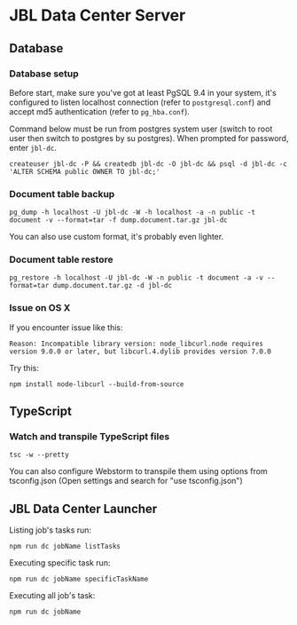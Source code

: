 # JBL Data Center Server

## Database

### Database setup

Before start, make sure you've got at least PgSQL 9.4 in your system, it's configured to listen localhost connection (refer to `postgresql.conf`) and accept 
md5 authentication (refer to `pg_hba.conf`).

Command below must be run from postgres system user (switch to root user then switch to postgres by su postgres). When prompted for password, enter 
`jbl-dc`.

```
createuser jbl-dc -P && createdb jbl-dc -O jbl-dc && psql -d jbl-dc -c 'ALTER SCHEMA public OWNER TO jbl-dc;'
```

### Document table backup

```
pg_dump -h localhost -U jbl-dc -W -h localhost -a -n public -t document -v --format=tar -f dump.document.tar.gz jbl-dc
```
You can also use custom format, it's probably even lighter.

### Document table restore

```
pg_restore -h localhost -U jbl-dc -W -n public -t document -a -v --format=tar dump.document.tar.gz -d jbl-dc
```

### Issue on OS X

If you encounter issue like this:
```
Reason: Incompatible library version: node_libcurl.node requires version 9.0.0 or later, but libcurl.4.dylib provides version 7.0.0
```
Try this:
```
npm install node-libcurl --build-from-source
```

## TypeScript
### Watch and transpile TypeScript files
```
tsc -w --pretty
```

You can also configure Webstorm to transpile them using options from tsconfig.json (Open settings and search for "use tsconfig.json")

## JBL Data Center Launcher
Listing job's tasks run:
```
npm run dc jobName listTasks
```

Executing specific task run:
```
npm run dc jobName specificTaskName
```

Executing all job's task:
```
npm run dc jobName
```
